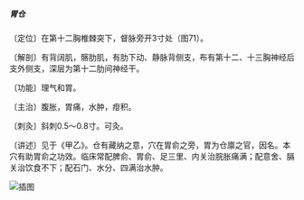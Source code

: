 ##### 胃仓

〔定位〕在第十二胸椎棘突下，督脉旁开3寸处（图71）。

〔解剖〕有背阔肌，髂肋肌，有肋下动、静脉背侧支，布有第十二、十三胸神经后支外侧支，深层为第十二肋间神经干。

〔功能〕理气和胃。

〔主治〕腹胀，胃痛，水肿，疳积。

〔刺灸〕斜刺0.5〜0.8寸。可灸。

〔讲述〕见于《甲乙》。仓有藏纳之意，穴在胃俞之旁，胃为仓廪之官，因名。本穴有助胃俞之功效。临床常配脾俞、胃俞、足三里、内关治脘胀痛满；配意舍、膈关治饮食不下；配石门、水分、四满治水肿。

![插图](./img/图71.jpg)
